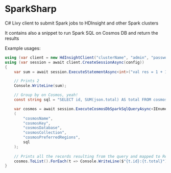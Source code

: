# SparkSharp
C# Livy client to submit Spark jobs to HDInsight and other Spark clusters

It contains also a snippet to run Spark SQL on Cosmos DB and return the results

Example usages:

```csharp
using (var client = new HdInsightClient("clusterName", "admin", "password"))
using (var session = await client.CreateSessionAsync(config))
{
    var sum = await session.ExecuteStatementAsync<int>("val res = 1 + 1\nprintln(res)");

    // Prints 2
    Console.WriteLine(sum);

    // Group by on Cosmos, yeah!
    const string sql = "SELECT id, SUM(json.total) AS total FROM cosmos GROUP BY id";

    var cosmos = await session.ExecuteCosmosDbSparkSqlQueryAsync<IEnumerable<Result>>
    (
        "cosmosName",
        "cosmosKey",
        "cosmosDatabase",
        "cosmosCollection",
        "cosmosPreferredRegions",
        sql
    );
    
    // Prints all the records resulting from the query and mapped to Result
    cosmos.ToList().ForEach(t => Console.WriteLine($"{t.id}:{t.total}"));
}
```